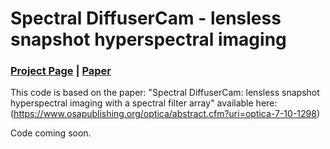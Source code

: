 # Spectral DiffuserCam - lensless snapshot hyperspectral imaging

### [Project Page](https://waller-lab.github.io/SpectralDiffuserCam/) | [Paper](https://www.osapublishing.org/optica/abstract.cfm?uri=optica-7-10-1298)
This code is based on the paper: "Spectral DiffuserCam: lensless snapshot hyperspectral imaging with a spectral filter array" available here: (https://www.osapublishing.org/optica/abstract.cfm?uri=optica-7-10-1298)

Code coming soon. 
